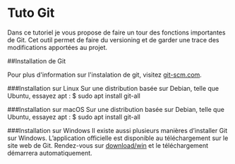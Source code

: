 # Tuto Git


Dans ce tutoriel je vous propose de faire un tour des fonctions importantes de Git. Cet outil permet de faire du versioning et de garder une trace des modifications apportées au projet.

##Installation de Git

Pour plus d'information sur l'instalation de git, visitez [git-scm.com](https://git-scm.com/book/fr/v2/D%C3%A9marrage-rapide-Installation-de-Git). 

###Installation sur Linux
Sur une distribution basée sur Debian, telle que Ubuntu, essayez apt :
    $ sudo apt install git-all

###Installation sur macOS
Sur une distribution basée sur Debian, telle que Ubuntu, essayez apt :
    $ sudo apt install git-all

###Installation sur Windows
Il existe aussi plusieurs manières d’installer Git sur Windows. L’application officielle est disponible au téléchargement sur le site web de Git. Rendez-vous sur [download/win](http://git-scm.com/download/win) et le téléchargement démarrera automatiquement.